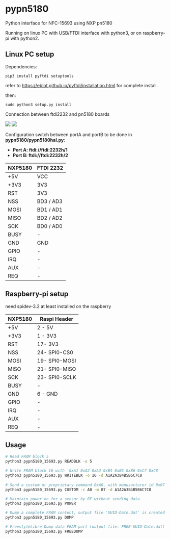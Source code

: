 # pypn5180
Python interface for NFC-15693 using NXP pn5180 

Running on linux PC with USB/FTDI interface with python3, or on raspberry-pi with python2.

## Linux PC setup

Dependencies: 

```pip3 install pyftdi setuptools```

refer to  https://eblot.github.io/pyftdi/installation.html for complete install.

then: 

```sudo python3 setup.py install``` 


Connection between ftdi2232 and pn5180 boards

<img src="./img/ftdi2232.png"> <img src="./img/pn5180.png">

Configuration switch between portA and portB to be done in **pypn5180/pypn5180hal.py**:
- **Port A: ftdi://ftdi:2232h/1**
- **Port B: ftdi://ftdi:2232h/2**

| NXP5180 |    FTDI 2232 |
|---------|--------------|
|+5V      |    VCC       |
|+3V3     |    3V3       |
|RST      |    3V3       |
|NSS      |    BD3 / AD3 |
|MOSI     |    BD1 / AD1 |
|MISO     |    BD2 / AD2 |
|SCK      |    BD0 / AD0 |
|BUSY     |    -         |
|GND      |    GND       |
|GPIO     |    -         |
|IRQ      |    -         |
|AUX      |    -         |
|REQ      |    -         |

## Raspberry-pi setup

need spidev-3.2 at least installed on the raspberry

| NXP5180 |  Raspi Header  |
|---------|----------------|
|+5V      |   2 - 5V       |
|+3V3     |   1 - 3V3      |
|RST      |   17- 3V3      |
|NSS      |   24- SPI0-CS0 |
|MOSI     |   19- SPI0-MOSI|
|MISO     |   21- SPI0-MISO|
|SCK      |   23- SPI0-SCLK|
|BUSY     |    -         |
|GND      |   6 - GND    |
|GPIO     |    -         |
|IRQ      |    -         |
|AUX      |    -         |
|REQ      |    -         |


## Usage

``` bash
# Read FRAM block 5
python3 pypn5180_15693.py READBLK -o 5

# Write FRAM block 16 with '0xA1 0xA2 0xA3 0xB4 0xB5 0xB6 0xC7 0xC8'
python3 pypn5180_15693.py WRITEBLK -o 16 -d A1A2A3B4B5B6C7C8
 
# Send a custom or proprietary command 0xA0, with manusacturer id 0x07 and data '0xA1 0xA2 0xA3 0xB4 0xB5 0xB6 0xC7 0xC8'
python3 pypn5180_15693.py CUSTOM -c A0 -m 07 -d A1A2A3B4B5B6C7C8

# Maintain power on for a sensor by RF without sending data
python3 pypn5180_15693.py POWER

# Dump a complete FRAM content, output file 'UUID-Date.dat' is created 
python3 pypn5180_15693.py DUMP

# FreestyleLibre Dump data FRAM part (output file: FREE-UUID-Date.dat)
python3 pypn5180_15693.py FREEDUMP

 ```



